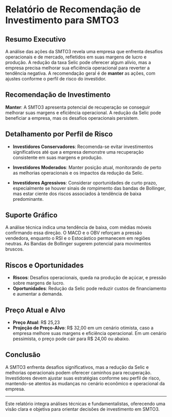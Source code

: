# Relatório de Recomendação de Investimento para SMTO3

## Resumo Executivo
A análise das ações da SMTO3 revela uma empresa que enfrenta desafios operacionais e de mercado, refletidos em suas margens de lucro e produção. A redução da taxa Selic pode oferecer algum alívio, mas a empresa precisa melhorar sua eficiência operacional para reverter a tendência negativa. A recomendação geral é de **manter** as ações, com ajustes conforme o perfil de risco do investidor.

## Recomendação de Investimento
**Manter**: A SMTO3 apresenta potencial de recuperação se conseguir melhorar suas margens e eficiência operacional. A redução da Selic pode beneficiar a empresa, mas os desafios operacionais persistem.

## Detalhamento por Perfil de Risco

- **Investidores Conservadores**: Recomenda-se evitar investimentos significativos até que a empresa demonstre uma recuperação consistente em suas margens e produção.
  
- **Investidores Moderados**: Manter posição atual, monitorando de perto as melhorias operacionais e os impactos da redução da Selic.
  
- **Investidores Agressivos**: Considerar oportunidades de curto prazo, especialmente se houver sinais de rompimento das bandas de Bollinger, mas estar ciente dos riscos associados à tendência de baixa predominante.

## Suporte Gráfico
A análise técnica indica uma tendência de baixa, com médias móveis confirmando essa direção. O MACD e o OBV reforçam a pressão vendedora, enquanto o RSI e o Estocástico permanecem em regiões neutras. As Bandas de Bollinger sugerem potencial para movimentos bruscos.

## Riscos e Oportunidades
- **Riscos**: Desafios operacionais, queda na produção de açúcar, e pressão sobre margens de lucro.
- **Oportunidades**: Redução da Selic pode reduzir custos de financiamento e aumentar a demanda.

## Preço Atual e Alvo
- **Preço Atual**: R$ 25,23
- **Projeção de Preço-Alvo**: R$ 32,00 em um cenário otimista, caso a empresa melhore suas margens e eficiência operacional. Em um cenário pessimista, o preço pode cair para R$ 24,00 ou abaixo.

## Conclusão
A SMTO3 enfrenta desafios significativos, mas a redução da Selic e melhorias operacionais podem oferecer caminhos para recuperação. Investidores devem ajustar suas estratégias conforme seu perfil de risco, mantendo-se atentos às mudanças no cenário econômico e operacional da empresa.

---

Este relatório integra análises técnicas e fundamentalistas, oferecendo uma visão clara e objetiva para orientar decisões de investimento em SMTO3.